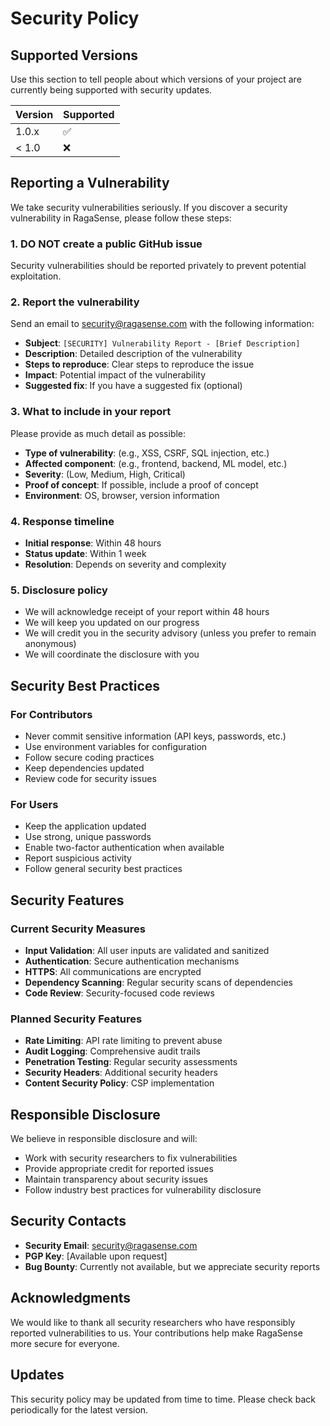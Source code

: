 # Security Policy

## Supported Versions

Use this section to tell people about which versions of your project are currently being supported with security updates.

| Version | Supported          |
| ------- | ------------------ |
| 1.0.x   | :white_check_mark: |
| < 1.0   | :x:                |

## Reporting a Vulnerability

We take security vulnerabilities seriously. If you discover a security vulnerability in RagaSense, please follow these steps:

### 1. **DO NOT** create a public GitHub issue

Security vulnerabilities should be reported privately to prevent potential exploitation.

### 2. Report the vulnerability

Send an email to [security@ragasense.com](mailto:security@ragasense.com) with the following information:

- **Subject**: `[SECURITY] Vulnerability Report - [Brief Description]`
- **Description**: Detailed description of the vulnerability
- **Steps to reproduce**: Clear steps to reproduce the issue
- **Impact**: Potential impact of the vulnerability
- **Suggested fix**: If you have a suggested fix (optional)

### 3. What to include in your report

Please provide as much detail as possible:

- **Type of vulnerability**: (e.g., XSS, CSRF, SQL injection, etc.)
- **Affected component**: (e.g., frontend, backend, ML model, etc.)
- **Severity**: (Low, Medium, High, Critical)
- **Proof of concept**: If possible, include a proof of concept
- **Environment**: OS, browser, version information

### 4. Response timeline

- **Initial response**: Within 48 hours
- **Status update**: Within 1 week
- **Resolution**: Depends on severity and complexity

### 5. Disclosure policy

- We will acknowledge receipt of your report within 48 hours
- We will keep you updated on our progress
- We will credit you in the security advisory (unless you prefer to remain anonymous)
- We will coordinate the disclosure with you

## Security Best Practices

### For Contributors

- Never commit sensitive information (API keys, passwords, etc.)
- Use environment variables for configuration
- Follow secure coding practices
- Keep dependencies updated
- Review code for security issues

### For Users

- Keep the application updated
- Use strong, unique passwords
- Enable two-factor authentication when available
- Report suspicious activity
- Follow general security best practices

## Security Features

### Current Security Measures

- **Input Validation**: All user inputs are validated and sanitized
- **Authentication**: Secure authentication mechanisms
- **HTTPS**: All communications are encrypted
- **Dependency Scanning**: Regular security scans of dependencies
- **Code Review**: Security-focused code reviews

### Planned Security Features

- **Rate Limiting**: API rate limiting to prevent abuse
- **Audit Logging**: Comprehensive audit trails
- **Penetration Testing**: Regular security assessments
- **Security Headers**: Additional security headers
- **Content Security Policy**: CSP implementation

## Responsible Disclosure

We believe in responsible disclosure and will:

- Work with security researchers to fix vulnerabilities
- Provide appropriate credit for reported issues
- Maintain transparency about security issues
- Follow industry best practices for vulnerability disclosure

## Security Contacts

- **Security Email**: [security@ragasense.com](mailto:security@ragasense.com)
- **PGP Key**: [Available upon request]
- **Bug Bounty**: Currently not available, but we appreciate security reports

## Acknowledgments

We would like to thank all security researchers who have responsibly reported vulnerabilities to us. Your contributions help make RagaSense more secure for everyone.

## Updates

This security policy may be updated from time to time. Please check back periodically for the latest version.
